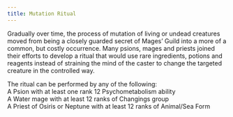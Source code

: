 ```yaml
---
title: Mutation Ritual
---
```

Gradually over time, the process of mutation of living or undead creatures moved from being a closely guarded secret of Mages’ Guild into a more of a common, but costly occurrence. Many psions, mages and priests joined their efforts to develop a ritual that would use rare ingredients, potions and reagents instead of straining the mind of the caster to change the targeted creature in the controlled way.  
   
The ritual can be performed by any of the following:  
A Psion with at least one rank 12 Psychometabolism ability  
A Water mage with at least 12 ranks of Changings group  
A Priest of Osiris or Neptune with at least 12 ranks of Animal/Sea Form
